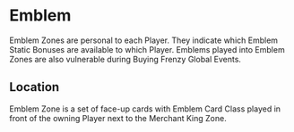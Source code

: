# Emblem

Emblem Zones are personal to each Player. They indicate which Emblem Static Bonuses are available to which Player. Emblems played into Emblem Zones are also vulnerable during Buying Frenzy Global Events.

## Location

Emblem Zone is a set of face-up cards with Emblem Card Class played in front of the owning Player next to the Merchant King Zone.
